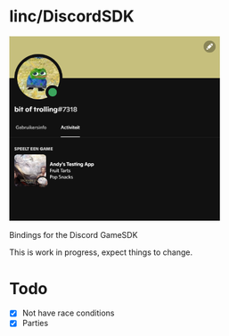 # linc/DiscordSDK
<img src="richpresence.png" alt="drawing" width="75%" height=50%/>

Bindings for the Discord GameSDK

This is work in progress, expect things to change.

# Todo
* [x] Not have race conditions
* [x] Parties
